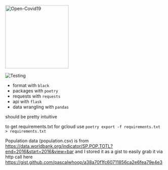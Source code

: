 <img src="https://user-images.githubusercontent.com/2068158/76208430-f1d45280-61ff-11ea-9115-9ecb77be8555.png" width="200" height="200" alt="Open-Covid19" />

![Testing](https://github.com/pascalwhoop/covid19-api/workflows/Testing/badge.svg)


- format with `black`
- packages with `poetry`
- requests with `requests` 
- api with `flask`
- data wrangling with `pandas`

should be pretty intuitive

to get requirements.txt for gcloud use `poetry export -f requirements.txt > requirements.txt`


Population data (population.csv) is from
https://data.worldbank.org/indicator/SP.POP.TOTL?end=2016&start=2016&view=bar
and I stored it as a gist to easily grab it via http call here 
https://gist.github.com/pascalwhoop/a38a70f1fc60711856ca2e6fea79e4e3
